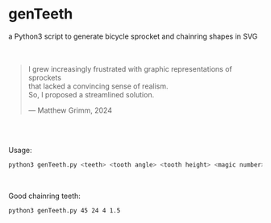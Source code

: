 # genTeeth
a Python3 script to generate bicycle sprocket and chainring shapes in SVG  
<br/><br/>

> I grew increasingly frustrated with graphic representations of sprockets  
> that lacked a convincing sense of realism.  
> So, I proposed a streamlined solution.
>  
> — Matthew Grimm, 2024

<br/><br/>

Usage:

```bash
python3 genTeeth.py <teeth> <tooth angle> <tooth height> <magic number>
```
<br/>

Good chainring teeth:

```bash
python3 genTeeth.py 45 24 4 1.5
```
